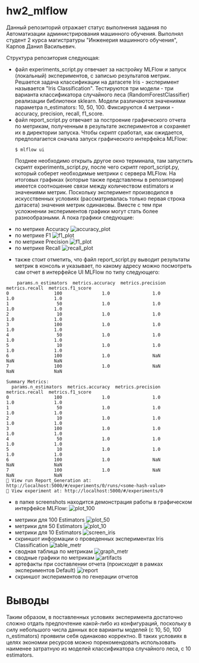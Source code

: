 # hw2_mlflow

Данный репозиторий отражает статус выполнения задания по Автоматизации администрирования машинного обучения. Выполнял студент 2 курса магистратуры "Инженерия машинного обучения", Карпов Данил Васильевич.

Структура репозитория следующая:
- файл experiments_script.py отвечает за настройку MLFlow и запуск (локальный) экспериментов, с записью результатов метрик. Решается задача классификации на датасете Iris - эксперимент называется "Iris Classification". Тестируются три модели - три варианта классификатора случайного леса (RandomForestClassifier) реализации библиотеки sklearn. Модели различаются значениями параметра n_estimators: 10, 50, 100. Фиксируются 4 метрики - accuracy, precision, recall, f1_score.
- файл report_script.py отвечает за построение графического отчета по метрикам, полученным в результате экспериментов и сохраняет их в директории запуска. Чтобы скрипт сработал, как ожидается, предполагается сначала запуск графического интерфейса MLFlow:
  ```
  $ mlflow ui
  ```
  Позднее необходимо открыть другое окно терминала, там запустить скрипт experiments_script.py, после чего скрипт report_script.py, который соберет необходимые метрики с сервера MLFlow. На итоговых графиках (которые также представлены в репозитории) имеется соотношение связи между количеством estimators и значениями метрик. Поскольку эксперимент производился в искусственных условиях (рассматривалась только первая строка датасета) значения метрик одинаковы. Вместе с тем при усложнении экспериментов графики могут стать более разнообразными. А пока графики следующие:
* по метрике Accuracy
  ![accuracy_plot](https://github.com/Dk-A-r/hw2_mlflow/blob/main/accuracy_plot.png?raw=true)
* по метрике F1
  ![f1_plot](https://github.com/Dk-A-r/hw2_mlflow/blob/main/f1_score_plot.png?raw=true)
* по метрике Precision
  ![f1_plot](https://github.com/Dk-A-r/hw2_mlflow/blob/main/precision_plot.png?raw=true)
* по метрике Recall
 ![recall_plot](https://github.com/Dk-A-r/hw2_mlflow/blob/main/recall_plot.png?raw=true)

- также стоит отметить, что файл report_script.py выводит результаты метрик в консоль и указывает, по какому адресу можно посмотреть сам отчет в интерфейсе UI MLFlow по типу следующего:
```
    params.n_estimators  metrics.accuracy  metrics.precision  metrics.recall  metrics.f1_score
0                 100               1.0                1.0             1.0               1.0
1                  50               1.0                1.0             1.0               1.0
2                  10               1.0                1.0             1.0               1.0
3                 100               1.0                1.0             1.0               1.0
4                  50               1.0                1.0             1.0               1.0
5                  10               1.0                1.0             1.0               1.0
6                 100               1.0                NaN             NaN               NaN
7                 100               1.0                NaN             NaN               NaN

Summary Metrics:
  params.n_estimators  metrics.accuracy  metrics.precision  metrics.recall  metrics.f1_score
0                 100               1.0                1.0             1.0               1.0
1                  50               1.0                1.0             1.0               1.0
2                  10               1.0                1.0             1.0               1.0
3                 100               1.0                1.0             1.0               1.0
4                  50               1.0                1.0             1.0               1.0
5                  10               1.0                1.0             1.0               1.0
6                 100               1.0                NaN             NaN               NaN
7                 100               1.0                NaN             NaN               NaN
🏃 View run Report_Generation at: http://localhost:5000/#/experiments/0/runs/<some-hash-value>
🧪 View experiment at: http://localhost:5000/#/experiments/0
```
- в папке screenshots находится демонстрация работы в графическом интерфейсе MLFlow:
 ![plot_100](https://github.com/Dk-A-r/hw2_mlflow/blob/main/screenshots/IrisExp100metr.png?raw=true)
* метрики для 100 Estimators
  ![plot_50](https://github.com/Dk-A-r/hw2_mlflow/blob/main/screenshots/IrisExp50metr.png?raw=true)
* метрики для 50 Estimators
  ![plot_10](https://github.com/Dk-A-r/hw2_mlflow/blob/main/screenshots/IrisExp10metr.png?raw=true)
* метрики для 10 Estimators
  ![screen_iris](https://github.com/Dk-A-r/hw2_mlflow/blob/main/screenshots/IrisExpScreenshot.png?raw=true)
* скриншот информации о проведенных экспериментах Iris Classification
  ![table_metr](https://github.com/Dk-A-r/hw2_mlflow/blob/main/screenshots/IrisExpfullmetr.png?raw=true)
* сводная таблица по метрикам
  ![graph_metr](https://github.com/Dk-A-r/hw2_mlflow/blob/main/screenshots/IrisExpgpaphmetr.png?raw=true)
* сводные графики по метрикам
  ![artifacts](https://github.com/Dk-A-r/hw2_mlflow/blob/main/screenshots/artifacts.png?raw=true)
* артефакты при составлении отчета (происходят в рамках экспериментов Default)
  ![report](https://github.com/Dk-A-r/hw2_mlflow/blob/main/screenshots/report.png?raw=true)
* скриншот экспериментов по генерации отчетов

# Выводы
Таким образом, в поставленных условиях эксперимента достаточно сложно отдать предпочтение какой-либо из конфигураций, поскольку в силу небольшого числа данных все варианты моделей (c 10, 50, 100 n_estimators) проявили себя одинаково корректно. В таких условиях в целях экономии ресурсов можно порекомендовать использовать наименее затратную из моделей классификатора случайного леса, с 10 estimators.
